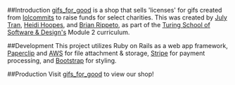 ##Introduction
[gifs_for_good](http://gifsforgood.herokuapp.com/) is a shop that sells 'licenses' for gifs created from [lolcommits](https://github.com/mroth/lolcommits) to raise funds for select charities. This was created by [July Tran](https://github.com/julyytran), [Heidi Hoopes](https://github.com/hhoopes), and [Brian Rippeto](https://github.com/brianrip), as part of the [Turing School of Software & Design's](https://www.turing.io/) Module 2 curriculum. 

##Development
This project utilizes Ruby on Rails as a web app framework, [Paperclip](https://github.com/thoughtbot/paperclip) and [AWS](https://aws.amazon.com/s3/) for file attachment & storage, [Stripe](https://stripe.com/) for payment processing, and [Bootstrap](http://getbootstrap.com/) for styling.

##Production
Visit [gifs_for_good](http://gifsforgood.herokuapp.com/) to view our shop!
